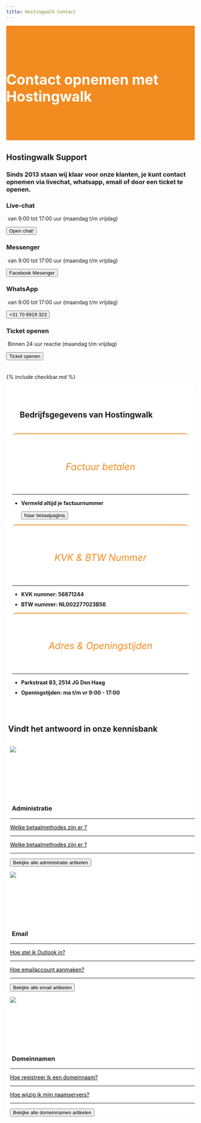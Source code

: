 ```yaml
---
title: Hostingwalk Contact
---
```


<div class="jumbotron text-center" style="/* background-color: white !important; */padding: 4.0rem 0rem;margin-bottom: -2.4rem;background-color: #f28b20;border-radius: 0rem;">
<div class="container"> 
    <div class="container-fluid text-center" style="color: white;">

<h1 style="display: inline-block;padding-top: .3125rem;padding-bottom: .3125rem;margin-right: 1rem;font-size: 2.35rem;">
<i class="fad fa-question-circle" style="color: white;/* font-size: 20px; */"></i>  Contact opnemen met Hostingwalk
</h1>
</div>
</div>
</div>

<div class="container text-center" style="
    padding: 1.5rem 0rem;
    margin-bottom: -1rem;
">
<br>




<div style="margin-bottom: 20px;" class="row">
  <div> </div>
    <div style="margin-top: 30px;" class="col-sm-12">
      <h2 style="/*! font-family: Melbourne,sans-serif; */">Hostingwalk Support</h2>
<h3>Sinds 2013 staan wij klaar voor onze klanten, je kunt contact opnemen via livechat, whatsapp, email of door een ticket te openen.
</h3>
  </div>
  
</div>


<div class="card-deck">

<div class="card">  <div class="card-body"> 
 <i style="margin-left: 0px;color: #3b5998;font-size: 35px;" class="fal fa-comments white-text"></i>
<h3>Live-chat</h3>
<p style="margin-top: 0;">  <i style="font-size: 16px;" class="fal fa-clock white-text"></i>&nbsp;van 9:00 tot 17:00 uur  (maandag t/m vrijdag)</p>
<a href="#" onclick="if (!window.__cfRLUnblockHandlers) return false; if (!window.__cfRLUnblockHandlers) return false; tidioChatApi.open()">
<button class="btn btn-md btn-outline-inloggen my-2 my-lg-0" type="submit">Open chat!</button>
    </a>
  </div>


</div>

<div class="card">  <div class="card-body"> 
<i style="margin-left: 0px;color: #3b5998;font-size: 35px;" class="fab fa-facebook white-text"></i>
<h3>Messenger</h3>
<p style="margin-top: 0;">  <i style="font-size: 16px;" class="fal fa-clock white-text"></i>&nbsp;van 9:00 tot 17:00 uur (maandag t/m vrijdag)</p>
<button class="btn btn-md btn-outline-inloggen my-2 my-lg-0" type="submit">Facebook Mesenger</button>
  </div>

</div>   

<div class="card">  <div class="card-body"> 
<i style="margin-left: 0px;color:#25D366;font-size: 35px;" class="fab fa-whatsapp white-text"></i>
<h3>WhatsApp</h3>
<p style="margin-top: 0;">  <i style="font-size: 16px;" class="fal fa-clock white-text"></i>&nbsp;van 9:00 tot 17:00 uur (maandag t/m vrijdag)</p>
<a alt="whatsapp" title="contact via whatsapp" href="https://api.whatsapp.com/send?phone=31708919323"> <button class="btn btn-md btn-outline-inloggen my-2 my-lg-0" type="submit">+31 70 8919 323</button> </a>
  </div>

</div>

<div class="card">  <div class="card-body"> 
<i style="margin-left: 0px;color: #55acee;font-size: 35px;" class="fal fa-envelope white-text"></i>
<h3>Ticket openen</h3>
<p style="margin-top: 0;">  <i style="font-size: 16px;" class="fal fa-clock white-text"></i>&nbsp;Binnen 24 uur reactie (maandag t/m vrijdag)</p>


<a alt="mail" title="contact via mail" href="https://my.hostingwalk.com/submitticket.php"> <button class="btn btn-md btn-outline-inloggen my-2 my-lg-0" type="submit">Ticket openen</button> </a>
  </div>

</div>

</div>
</div>


{% include checkbar.md %}

<div class="jumbotron" style="background-color: white;padding: 1rem;">

<div class="container text-center"> 
    <h2 class="text-muted" style="
    padding: 20px;
"><i class="fad fa-suitcase" style="font-size: 34px;font-weight: 100;color: #F28B1F;"></i> Bedrijfsgegevens van Hostingwalk

</h2>

<div class="row">

 <div style="margin-top: 10px;" class="col-sm-12">  

<div class="card-deck" style="margin-bottom: 10px;">

<div class="card mb-5 mb-lg-0" style="
    border-radius: 10px;
    border-top: 2px solid #f28b20;
">
          <div class="card-body text-center" style="/* border-top: 2px solid #f28b20; */">

<h5 class="card-title text-muted text-uppercase text-center" style="/* margin-bottom: 10px; */">
<i class="fad fa-euro-sign" style="font-size: 34px;margin-bottom: 8px;font-weight: 100;color:#f28b20;"></i> <br></h5>
<h6 class="card-price text-center" style="font-size: 25px;text-align: center;color: #f28b20;"><span class="period">Factuur betalen</span></h6>
            <hr>
            <ul class="fa-ul"><li style="margin-bottom: 10px;"><span class="fa-li" style="/* left: 2em !important; */"><i class="fal fa-globe-europe" style="color: gray;"></i></span>
<b>Vermeld altijd je factuurnummer</b>

</li>




<a alt="mail" title="contact via mail" href="https://payrequest.me/hostingwalk"> <button class="btn btn-md btn-outline-inloggen my-2 my-lg-0" type="submit"><i style="font-size: 14px;" class="fad fa-euro-sign"></i> Naar betaalpagina</button> </a>

  

    




</ul>

 
  </div>
        </div>

<div class="card mb-5 mb-lg-0" style="
    border-radius: 10px;
    border-top: 2px solid #f28b20;
">
          <div class="card-body text-center" style="/* border-top: 2px solid #f28b20; */">

<h5 class="card-title text-muted text-uppercase text-center" style="/* margin-bottom: 10px; */">
<i class="fad fa-suitcase" style="font-size: 34px;margin-bottom: 8px;font-weight: 100;color:#f28b20;"></i> <br></h5>
<h6 class="card-price text-center" style="font-size: 25px;text-align: center;color: #f28b20;"><span class="period">  KVK &amp; BTW Nummer</span></h6>
            <hr>
            <ul class="fa-ul"><li style="margin-bottom: 10px;"><span class="fa-li" style="/* left: 2em !important; */"><i class="fal fa-suitcase" style="color: gray;"></i></span>
<b>KVK nummer: 56871244</b>

</li>



<li style="margin-bottom: 10px;"><span class="fa-li" style=""><i class="fal fa-suitcase" style="color: gray;"></i></span>
<b> BTW nummer: NL002277023B56</b>

</li>

  

    




</ul>

 
  </div>
        </div>

<div class="card mb-5 mb-lg-0" style="
    border-radius: 10px;
    border-top: 2px solid #f28b20;
">
          <div class="card-body text-center" style="/* border-top: 2px solid #f28b20; */">

<h5 class="card-title text-muted text-uppercase text-center" style="/* margin-bottom: 10px; */">
<i class="fad fa-map" style="font-size: 34px;margin-bottom: 8px;font-weight: 100;color:#f28b20;"></i> <br></h5>
<h6 class="card-price text-center" style="font-size: 25px;text-align: center;color: #f28b20;"><span class="period"> Adres &amp; Openingstijden</span></h6>
            <hr>
            <ul class="fa-ul"><li style="margin-bottom: 10px;"><span class="fa-li" style="/* left: 2em !important; */"><i class="fal fa-map" style="color: gray;"></i></span>
<b>Parkstraat 83, 2514 JG Den Haag</b>

</li>



<li style="margin-bottom: 10px;"><span class="fa-li" style=""><i class="fal fa-clock" style="color: gray;"></i></span>
<b> Openingstijden: ma t/m vr 9:00 - 17:00</b>

</li>

  

    




</ul>

 
  </div>
        </div>

</div>



 </div>

  </div>




</div>
</div>




<div class="jumbotron text-center" style="background-color: white;">
<div class="container text-center" style="max-width: 1000px;">
<br>

<h2><i class="fal fa-books" style="font-size: 34px;font-weight: 100;"></i>&nbsp;Vindt het antwoord in onze kennisbank</h2><br>
    
    
<div class="row">

<div class="col-lg-4 col-md-4 col-sm-4 col-xs-12"> 
<div class="partnerbox-part text-center" style="margin-left: 10px;">
<img src="https://i.imgur.com/N0N88Pb.png" style="max-width: 250px;min-height: 140px;max-height: 140px;">
 <br>
    <h3 style="margin-top: 15px;margin-left: 5px;">Administratie</h3>  
 <div class="body">
<hr>

<a href="#" style="color: black;"> <i style="font-size: 14px;" class="fal fa-file-alt"></i> Welke betaalmethodes zijn er ? </a>
<hr>
<a href="#" style="color: black;"> <i style="font-size: 14px;" class="fal fa-file-alt"></i> Welke betaalmethodes zijn er ? </a>
<hr>

<a href="https://my.hostingwalk.com"> <button class="btn btn-outline-inloggen my-2 my-sm-0" type="submit">Bekijke alle administratie artikelen</button> </a>
      </div>
</div>  </div>

<div class="col-lg-4 col-md-4 col-sm-4 col-xs-12"> 
<div class="partnerbox-part text-center" style="margin-left: 10px;">
<img src="https://old.hostingwalk.com/user/pages/09.docs/undraw_emails_6uqr.png" style="max-width: 250px;min-height: 140px;max-height: 140px;">
 <br>
    <h3 style="margin-top: 15px;margin-left: 5px;">Email</h3>  
 <div class="body">
<hr>

<a href="#" style="color: black;"> <i style="font-size: 14px;" class="fal fa-file-alt"></i> Hoe stel ik Outlook in? </a>
<hr>
<a href="#" style="color: black;"> <i style="font-size: 14px;" class="fal fa-file-alt"></i> Hoe emailaccount aanmaken? </a>
<hr>

<a href="https://my.hostingwalk.com"> <button class="btn btn-outline-inloggen my-2 my-sm-0" type="submit">Bekijke alle email artikelen</button> </a>
      </div>
</div>  </div>

<div class="col-lg-4 col-md-4 col-sm-4 col-xs-12"> 
<div class="partnerbox-part text-center" style="margin-left: 10px;">
<img src="https://old.hostingwalk.com/user/pages/09.docs/fsYjHAl.png" style="max-width: 250px;min-height: 140px;max-height: 140px;">
 <br>
    <h3 style="margin-top: 15px;margin-left: 5px;">Domeinnamen</h3>  
 <div class="body">
<hr>

<a href="#" style="color: black;"> <i style="font-size: 14px;" class="fal fa-file-alt"></i> Hoe registreer ik een domeinnaam? </a>
<hr>
<a href="#" style="color: black;"> <i style="font-size: 14px;" class="fal fa-file-alt"></i> Hoe wijzig ik mijn naamservers? </a>
<hr>

<a href="https://my.hostingwalk.com"> <button class="btn btn-outline-inloggen my-2 my-sm-0" type="submit">Bekijke alle domeinnamen artikelen</button> </a>
      </div>
</div>  </div>

</div>
</div></div>


